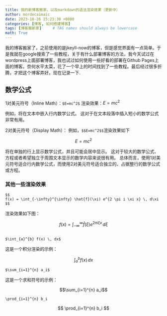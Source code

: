 ```yaml
---
title: 我的新博客搬家，以及markdown的语法渲染效果（更新中）
author: mordecaimaic
date: 2023-10-26 15:23:30 +0800
categories: [博客, 如何搭建博客]
tags: [博客搬新家]     # TAG names should always be lowercase
math: True
---
```

我的博客搬家了，之前使用的是jkeyll-now的博客，但是感觉界面有一点简单。于是我就在google搜索了一些教程，关于有什么部署博客的方法，我今天试过在wordpress上面部署博客，我也试过如何使用一些好看的部署在Github Pages上面的博客。奈何水平太菜，花了一个早上的时间找到了一些教程。最后经过很多折腾，才把这个博客弄好。现在记录一下.

## 数学公式
1对美元符号（Inline Math）：`$E=mc^2$`
渲染效果：$E=mc^2$

例如，将在文本中嵌入行内数学公式。
这对于在文本段落中插入短小的数学公式非常有用。

2对美元符号（Display Math）：
例如，`$$E=mc^2$$`渲染效果如下

$$E=mc^2$$

将在单独的行上显示数学公式，并且可能会居中显示。
这对于较大的数学公式、方程或者希望独立于周围文本显示的数学内容来说很有用。
总体而言，使用1对美元符号适合行内数学公式，而使用2对美元符号适合独立的、占据整行的数学公式或方程。

### 其他一些渲染效果

```
$$
f(x) = \int_{-\infty}^{\infty} \hat{f}(\xi) e^{2 \pi i \xi x} \, d\xi
$$
```
渲染效果如下图：

$$
f(x) = \int_{-\infty}^{\infty} \hat{f}(\xi) e^{2 \pi i \xi x} \, d\xi
$$

```

$\int_{a}^{b} f(x) \, dx$
```
这是一个积分渲染的示例：

$$\int_{a}^{b} f(x) \, dx$$

```
$\sum_{i=1}^{n} a_i$
```
这是一个求和符号的示例：

$$\sum_{i=1}^{n} a_i$$

```
\prod_{i=1}^{n} b_i
```

$$ \prod_{i=1}^{n} b_i $$
